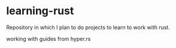 # learning-rust
Repository in which I plan to do projects to learn to work with rust.

working with guides from hyper.rs
